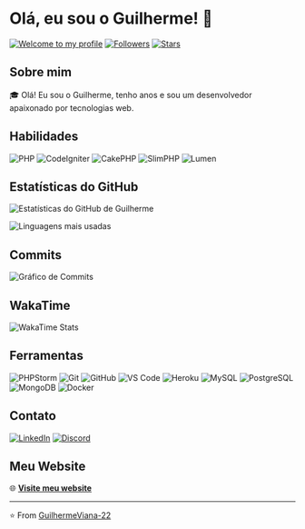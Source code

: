 # Olá, eu sou o Guilherme! 👋

[![Welcome to my profile](https://img.shields.io/badge/Welcome%20to%20my%20profile-GitHub-blue)](https://github.com/GuilhermeViana-22)
[![Followers](https://img.shields.io/github/followers/GuilhermeViana-22?style=social)](https://github.com/GuilhermeViana-22)
[![Stars](https://img.shields.io/github/stars/GuilhermeViana-22?style=social)](https://github.com/GuilhermeViana-22)

## Sobre mim

🎓 Olá! Eu sou o Guilherme, tenho <span id="age"></span> anos e sou um desenvolvedor apaixonado por tecnologias web.

## Habilidades

![PHP](https://img.shields.io/badge/PHP-777BB4?style=for-the-badge&logo=php&logoColor=white)
![CodeIgniter](https://img.shields.io/badge/CodeIgniter-EF4223?style=for-the-badge&logo=codeigniter&logoColor=white)
![CakePHP](https://img.shields.io/badge/CakePHP-D33C43?style=for-the-badge&logo=cakephp&logoColor=white)
![SlimPHP](https://img.shields.io/badge/Slim-74BDBB?style=for-the-badge&logo=slim&logoColor=white)
![Lumen](https://img.shields.io/badge/Lumen-E74430?style=for-the-badge&logo=lumen&logoColor=white)

## Estatísticas do GitHub

![Estatísticas do GitHub de Guilherme](https://github-readme-stats.vercel.app/api?username=GuilhermeViana-22&show_icons=true&theme=radical)

![Linguagens mais usadas](https://github-readme-stats.vercel.app/api/top-langs/?username=GuilhermeViana-22&layout=compact&theme=radical)

## Commits

![Gráfico de Commits](https://github-readme-activity-graph.vercel.app/graph?username=GuilhermeViana-22&bg_color=000000&color=00FF00&line=00FF00&point=00FF00&area=true&hide_border=true)

## WakaTime

![WakaTime Stats](https://github-readme-stats.vercel.app/api/wakatime?username=GuilhermeViana-22&layout=compact&theme=radical)

## Ferramentas

![PHPStorm](https://img.shields.io/badge/PHPStorm-000000?style=for-the-badge&logo=phpstorm&logoColor=white)
![Git](https://img.shields.io/badge/Git-F05032?style=for-the-badge&logo=git&logoColor=white)
![GitHub](https://img.shields.io/badge/GitHub-181717?style=for-the-badge&logo=github&logoColor=white)
![VS Code](https://img.shields.io/badge/VS%20Code-007ACC?style=for-the-badge&logo=visual-studio-code&logoColor=white)
![Heroku](https://img.shields.io/badge/Heroku-430098?style=for-the-badge&logo=heroku&logoColor=white)
![MySQL](https://img.shields.io/badge/MySQL-4479A1?style=for-the-badge&logo=mysql&logoColor=white)
![PostgreSQL](https://img.shields.io/badge/PostgreSQL-336791?style=for-the-badge&logo=postgresql&logoColor=white)
![MongoDB](https://img.shields.io/badge/MongoDB-4EA94B?style=for-the-badge&logo=mongodb&logoColor=white)
![Docker](https://img.shields.io/badge/Docker-2496ED?style=for-the-badge&logo=docker&logoColor=white)

## Contato

[![LinkedIn](https://img.shields.io/badge/LinkedIn-0077B5?style=for-the-badge&logo=linkedin&logoColor=white)](https://www.linkedin.com/in/guilherme-augusto-557689122/)
[![Discord](https://img.shields.io/badge/Discord-7289DA?style=for-the-badge&logo=discord&logoColor=white)](https://discord.com/users/guilhermeviana6940)

## Meu Website

🌐 **[Visite meu website](https://guilhermeviana.com/)**

---

⭐️ From [GuilhermeViana-22](https://github.com/GuilhermeViana-22)
